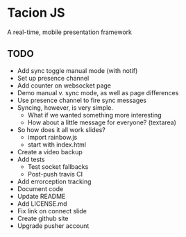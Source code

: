Tacion JS
=========
A real-time, mobile presentation framework

TODO
----
- Add sync toggle manual mode (with notif)
- Set up presence channel
- Add counter on websocket page
- Demo manual v. sync mode, as well as page differences
- Use presence channel to fire sync messages
- Syncing, however, is very simple.
  - What if we wanted something more interesting
  - How about a little message for everyone? (textarea)
- So how does it all work slides?
  - import rainbow.js
  - start with index.html
- Create a video backup
- Add tests
  - Test socket fallbacks
  - Post-push travis CI
- Add errorception tracking
- Document code
- Update README
- Add LICENSE.md
- Fix link on connect slide
- Create github site
- Upgrade pusher account
